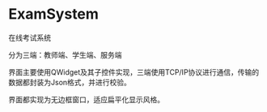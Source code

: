 # ExamSystem

在线考试系统

分为三端：教师端、学生端、服务端

界面主要使用QWidget及其子控件实现，三端使用TCP/IP协议进行通信，传输的数据都封装为Json格式，并进行校验。

界面都实现为无边框窗口，适应扁平化显示风格。


